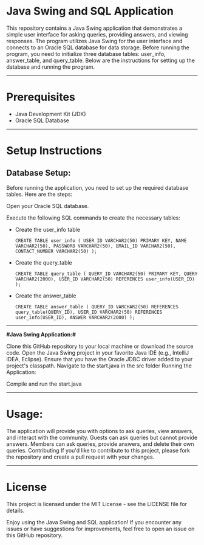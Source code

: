 Java Swing and SQL Application<a name="TOP"></a>
===================
This repository contains a Java Swing application that demonstrates a simple user interface for asking queries, providing answers, and viewing responses. The program utilizes Java Swing for the user interface and connects to an Oracle SQL database for data storage. Before running the program, you need to initialize three database tables: user_info, answer_table, and query_table. Below are the instructions for setting up the database and running the program.
- - - - 
# Prerequisites #
<ul>
  <li>Java Development Kit (JDK)</li>
  <li>Oracle SQL Database</li>
</ul>

- - - -  
# Setup Instructions #

## Database Setup: ##

Before running the application, you need to set up the required database tables. Here are the steps:

Open your Oracle SQL database.

Execute the following SQL commands to create the necessary tables:
<ul>
<li> Create the user_info table

  `CREATE TABLE user_info (
  USER_ID VARCHAR2(50) PRIMARY KEY,
  NAME VARCHAR2(50),
  PASSWORD VARCHAR2(50),
  EMAIL_ID VARCHAR2(50),
  CONTACT_NUMBER VARCHAR2(50)
);`</li>

<li>
  Create the query_table

  `CREATE TABLE query_table (
  QUERY_ID VARCHAR2(50) PRIMARY KEY,
  QUERY VARCHAR2(2000),
  USER_ID VARCHAR2(50) REFERENCES user_info(USER_ID)
);`
 </li>

<li> Create the answer_table

  `CREATE TABLE answer_table (
  QUERY_ID VARCHAR2(50) REFERENCES query_table(QUERY_ID),
  USER_ID VARCHAR2(50) REFERENCES user_info(USER_ID),
  ANSWER VARCHAR2(2000)
);
`
  </li>


</ul>

- - - - 
**#Java Swing Application:#**

Clone this GitHub repository to your local machine or download the source code.
Open the Java Swing project in your favorite Java IDE (e.g., IntelliJ IDEA, Eclipse).
Ensure that you have the Oracle JDBC driver added to your project's classpath.
Navigate to the start.java in the src folder
Running the Application:

Compile and run the start.java
- - - - 
# Usage: #

The application will provide you with options to ask queries, view answers, and interact with the community.
Guests can ask queries but cannot provide answers.
Members can ask queries, provide answers, and delete their own queries.
Contributing
If you'd like to contribute to this project, please fork the repository and create a pull request with your changes.
- - - - 
# License #
This project is licensed under the MIT License - see the LICENSE file for details.

Enjoy using the Java Swing and SQL application! If you encounter any issues or have suggestions for improvements, feel free to open an issue on this GitHub repository.
